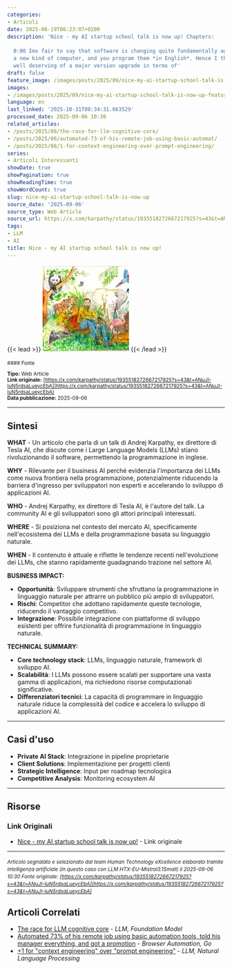 ```yaml
---
categories:
- Articoli
date: 2025-06-19T06:23:07+0200
description: 'Nice - my AI startup school talk is now up! Chapters:

  0:00 Imo fair to say that software is changing quite fundamentally again. LLMs are
  a new kind of computer, and you program them *in English*. Hence I think they are
  well deserving of a major version upgrade in terms of'
draft: false
feature_image: /images/posts/2025/09/nice-my-ai-startup-school-talk-is-now-up-featured.webp
images:
- /images/posts/2025/09/nice-my-ai-startup-school-talk-is-now-up-featured.webp
language: en
last_linked: '2025-10-31T08:34:31.663529'
processed_date: 2025-09-06 10:30
related_articles:
- /posts/2025/08/the-race-for-llm-cognitive-core/
- /posts/2025/06/automated-73-of-his-remote-job-using-basic-automat/
- /posts/2025/08/1-for-context-engineering-over-prompt-engineering/
series:
- Articoli Interessanti
showDate: true
showPagination: true
showReadingTime: true
showWordCount: true
slug: nice-my-ai-startup-school-talk-is-now-up
source_date: '2025-09-06'
source_type: Web Article
source_url: https://x.com/karpathy/status/1935518272667217925?s=43&t=ANuJI-IuN5rdsaLueycEbA
tags:
- LLM
- AI
title: Nice - my AI startup school talk is now up!
---
```


{{< lead >}}
![Featured image](/images/posts/2025/09/nice-my-ai-startup-school-talk-is-now-up-featured.webp)
{{< /lead >}}

<small>
#### Fonte

**Tipo:** Web Article  
**Link originale:** [https://x.com/karpathy/status/1935518272667217925?s=43&t=ANuJI-IuN5rdsaLueycEbA](https://x.com/karpathy/status/1935518272667217925?s=43&t=ANuJI-IuN5rdsaLueycEbA)  
**Data pubblicazione:** 2025-09-06

</small>

---

## Sintesi

**WHAT** - Un articolo che parla di un talk di Andrej Karpathy, ex direttore di Tesla AI, che discute come i Large Language Models (LLMs) stiano rivoluzionando il software, permettendo la programmazione in inglese.

**WHY** - Rilevante per il business AI perché evidenzia l'importanza dei LLMs come nuova frontiera nella programmazione, potenzialmente riducendo la barriera d'ingresso per sviluppatori non esperti e accelerando lo sviluppo di applicazioni AI.

**WHO** - Andrej Karpathy, ex direttore di Tesla AI, è l'autore del talk. La community AI e gli sviluppatori sono gli attori principali interessati.

**WHERE** - Si posiziona nel contesto del mercato AI, specificamente nell'ecosistema dei LLMs e della programmazione basata su linguaggio naturale.

**WHEN** - Il contenuto è attuale e riflette le tendenze recenti nell'evoluzione dei LLMs, che stanno rapidamente guadagnando trazione nel settore AI.

**BUSINESS IMPACT:**
- **Opportunità**: Sviluppare strumenti che sfruttano la programmazione in linguaggio naturale per attrarre un pubblico più ampio di sviluppatori.
- **Rischi**: Competitor che adottano rapidamente queste tecnologie, riducendo il vantaggio competitivo.
- **Integrazione**: Possibile integrazione con piattaforme di sviluppo esistenti per offrire funzionalità di programmazione in linguaggio naturale.

**TECHNICAL SUMMARY:**
- **Core technology stack**: LLMs, linguaggio naturale, framework di sviluppo AI.
- **Scalabilità**: I LLMs possono essere scalati per supportare una vasta gamma di applicazioni, ma richiedono risorse computazionali significative.
- **Differenziatori tecnici**: La capacità di programmare in linguaggio naturale riduce la complessità del codice e accelera lo sviluppo di applicazioni AI.

---

## Casi d'uso

- **Private AI Stack**: Integrazione in pipeline proprietarie
- **Client Solutions**: Implementazione per progetti clienti
- **Strategic Intelligence**: Input per roadmap tecnologica
- **Competitive Analysis**: Monitoring ecosystem AI

---



## Risorse

### Link Originali
- [Nice - my AI startup school talk is now up!](https://x.com/karpathy/status/1935518272667217925?s=43&t=ANuJI-IuN5rdsaLueycEbA) - Link originale


---

*<small>Articolo segnalato e selezionato dal team Human Technology eXcellence elaborato tramite intelligenza artificiale (in questo caso con LLM HTX-EU-Mistral3.1Small) il 2025-09-06 10:30
Fonte originale: [https://x.com/karpathy/status/1935518272667217925?s=43&t=ANuJI-IuN5rdsaLueycEbA](https://x.com/karpathy/status/1935518272667217925?s=43&t=ANuJI-IuN5rdsaLueycEbA)</small>*

## Articoli Correlati

- [The race for LLM cognitive core](/posts/2025/08/the-race-for-llm-cognitive-core/) - *LLM, Foundation Model*
- [Automated 73% of his remote job using basic automation tools, told his manager everything, and got a promotion](/posts/2025/06/automated-73-of-his-remote-job-using-basic-automat/) - *Browser Automation, Go*
- [+1 for "context engineering" over "prompt engineering"](/posts/2025/08/1-for-context-engineering-over-prompt-engineering/) - *LLM, Natural Language Processing*